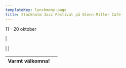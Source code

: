 ```yaml
---
templateKey: lunchmeny-page
title: Stockholm Jazz Festival på Glenn Miller Café
---
```

11 - 20 oktober




|



|
                                            |

| Varmt välkomna!                                                                   |        |
| --------------------------------------------------------------------------------- | ------ |
